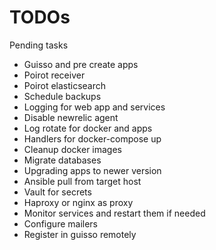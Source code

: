 # TODOs

Pending tasks

- Guisso and pre create apps
- Poirot receiver
- Poirot elasticsearch
- Schedule backups
- Logging for web app and services
- Disable newrelic agent
- Log rotate for docker and apps
- Handlers for docker-compose up
- Cleanup docker images
- Migrate databases
- Upgrading apps to newer version
- Ansible pull from target host
- Vault for secrets
- Haproxy or nginx as proxy
- Monitor services and restart them if needed
- Configure mailers
- Register in guisso remotely

